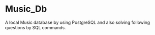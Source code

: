 # Music_Db
A local Music database by using PostgreSQL and also solving following questions by SQL commands.
